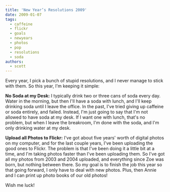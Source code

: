 ```yaml
---
title: 'New Year’s Resolutions 2009'
date: 2009-01-07
tags:
  - caffeine
  - flickr
  - goals
  - newyears
  - photos
  - pop
  - resolutions
  - soda
authors:
  - scott
---
```


Every year, I pick a bunch of stupid resolutions, and I never manage to stick with them. So this year, I'm keeping it simple:

**No Soda at my Desk:** I typically drink two or three cans of soda every day. Water in the morning, but then I'll have a soda with lunch, and I'll keep drinking soda until I leave the office. In the past, I've tried giving up caffeine or soda entirely, and failed. Instead, I'm just going to say that I'm not allowed to have soda at my desk. If I want one with lunch, that's no problem, but when I leave the breakroom, I'm done with the soda, and I'm only drinking water at my desk.

**Upload all Photos to Flickr:** I've got about five years' worth of digital photos on my computer, and for the last couple years, I've been uploading the good ones to Flickr. The problem is that I've been doing it a little bit at a time, and I'm taking photos faster than I've been uploading them. So I've got all my photos from 2003 and 2004 uploaded, and everything since Zoe was born, but nothing between there. So my goal is to finish the job this year so that going forward, I only have to deal with new photos. Plus, then Annie and I can print up photo books of our old photos!

Wish me luck!
